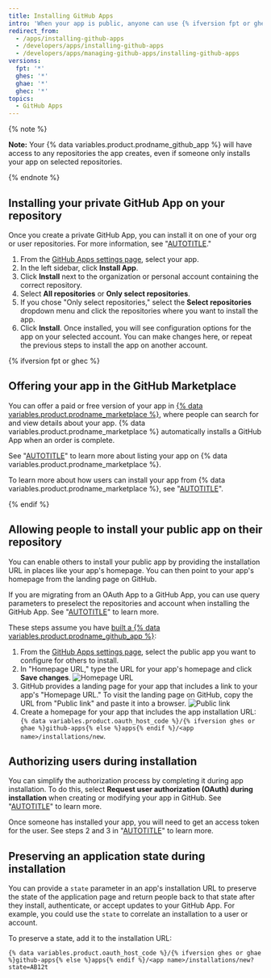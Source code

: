 ```yaml
---
title: Installing GitHub Apps
intro: 'When your app is public, anyone can use {% ifversion fpt or ghec %} the {% data variables.product.prodname_marketplace %} or {% endif %}an installation URL to install the app on their repository. When your app is private, only you can install the app on repositories that you own.'
redirect_from:
  - /apps/installing-github-apps
  - /developers/apps/installing-github-apps
  - /developers/apps/managing-github-apps/installing-github-apps
versions:
  fpt: '*'
  ghes: '*'
  ghae: '*'
  ghec: '*'
topics:
  - GitHub Apps
---
```

{% note %}

**Note:** Your {% data variables.product.prodname_github_app %} will have access to any repositories the app creates, even if someone only installs your app on selected repositories.

{% endnote %}

## Installing your private GitHub App on your repository

Once you create a private GitHub App, you can install it on one of your org or user repositories. For more information, see "[AUTOTITLE](/apps/creating-github-apps/creating-github-apps/making-a-github-app-public-or-private#private-installation-flow)."

1. From the [GitHub Apps settings page](https://github.com/settings/apps), select your app.
1. In the left sidebar, click **Install App**.
1. Click **Install** next to the organization or personal account containing the correct repository.
1. Select **All repositories** or **Only select repositories**.
1. If you chose "Only select repositories," select the **Select repositories** dropdown menu and click the repositories where you want to install the app.
1. Click **Install**. Once installed, you will see configuration options for the app on your selected account. You can make changes here, or repeat the previous steps to install the app on another account.

{% ifversion fpt or ghec %}
## Offering your app in the GitHub Marketplace

You can offer a paid or free version of your app in [{% data variables.product.prodname_marketplace %}](https://github.com/marketplace), where people can search for and view details about your app. {% data variables.product.prodname_marketplace %} automatically installs a GitHub App when an order is complete.

See "[AUTOTITLE](/apps/publishing-apps-to-github-marketplace/github-marketplace-overview/about-github-marketplace)" to learn more about listing your app on {% data variables.product.prodname_marketplace %}.

To learn more about how users can install your app from {% data variables.product.prodname_marketplace %}, see "[AUTOTITLE](/apps/using-github-apps)".

{% endif %}

## Allowing people to install your public app on their repository

You can enable others to install your public app by providing the installation URL in places like your app's homepage. You can then point to your app's homepage from the landing page on GitHub.

 If you are migrating from an OAuth App to a GitHub App, you can use query parameters to preselect the repositories and account when installing the GitHub App. See "[AUTOTITLE](/apps/creating-github-apps/guides/migrating-oauth-apps-to-github-apps)" to learn more.

These steps assume you have [built a {% data variables.product.prodname_github_app %}](/apps/creating-github-apps/creating-github-apps):

1. From the [GitHub Apps settings page](https://github.com/settings/apps), select the public app you want to configure for others to install.
2. In "Homepage URL," type the URL for your app's homepage and click **Save changes**.
![Homepage URL](/assets/images/github-apps/github_apps_homepageURL.png)
3. GitHub provides a landing page for your app that includes a link to your app's "Homepage URL." To visit the landing page on GitHub, copy the URL from "Public link" and paste it into a browser.
![Public link](/assets/images/github-apps/github_apps_public_link.png)
4. Create a homepage for your app that includes the app installation URL: `{% data variables.product.oauth_host_code %}/{% ifversion ghes or ghae %}github-apps{% else %}apps{% endif %}/<app name>/installations/new`.

## Authorizing users during installation

You can simplify the authorization process by completing it during app installation. To do this, select **Request user authorization (OAuth) during installation** when creating or modifying your app in GitHub. See "[AUTOTITLE](/apps/creating-github-apps/creating-github-apps/creating-a-github-app)" to learn more.

Once someone has installed your app, you will need to get an access token for the user. See steps 2 and 3 in "[AUTOTITLE](/apps/creating-github-apps/authenticating-with-a-github-app/identifying-and-authorizing-users-for-github-apps#identifying-users-on-your-site)" to learn more.
## Preserving an application state during installation

You can provide a `state` parameter in an app's installation URL to preserve the state of the application page and return people back to that state after they install, authenticate, or accept updates to your GitHub App. For example, you could use the `state` to correlate an installation to a user or account.

To preserve a state, add it to the installation URL:

`{% data variables.product.oauth_host_code %}/{% ifversion ghes or ghae %}github-apps{% else %}apps{% endif %}/<app name>/installations/new?state=AB12t`
